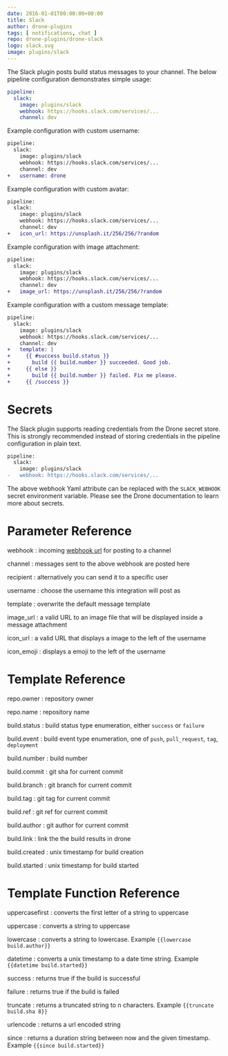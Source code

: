 ```yaml
---
date: 2016-01-01T00:00:00+00:00
title: Slack
author: drone-plugins
tags: [ notifications, chat ]
repo: drone-plugins/drone-slack
logo: slack.svg
image: plugins/slack
---
```


The Slack plugin posts build status messages to your channel. The below pipeline configuration demonstrates simple usage:

```yaml
pipeline:
  slack:
    image: plugins/slack
    webhook: https://hooks.slack.com/services/...
    channel: dev
```

Example configuration with custom username:

```diff
pipeline:
  slack:
    image: plugins/slack
    webhook: https://hooks.slack.com/services/...
    channel: dev
+   username: drone
```

Example configuration with custom avatar:

```diff
pipeline:
  slack:
    image: plugins/slack
    webhook: https://hooks.slack.com/services/...
    channel: dev
+   icon_url: https://unsplash.it/256/256/?random
```

Example configuration with image attachment:

```diff
pipeline:
  slack:
    image: plugins/slack
    webhook: https://hooks.slack.com/services/...
    channel: dev
+   image_url: https://unsplash.it/256/256/?random
```

Example configuration with a custom message template:

```diff
pipeline:
  slack:
    image: plugins/slack
    webhook: https://hooks.slack.com/services/...
    channel: dev
+   template: |
+     {{ #success build.status }}
+       build {{ build.number }} succeeded. Good job.
+     {{ else }}
+       build {{ build.number }} failed. Fix me please.
+     {{ /success }}
```

# Secrets

The Slack plugin supports reading credentials from the Drone secret store. This is strongly recommended instead of storing credentials in the pipeline configuration in plain text.

```diff
pipeline:
  slack:
    image: plugins/slack
-   webhook: https://hooks.slack.com/services/...
```

The above webhook Yaml attribute can be replaced with the `SLACK_WEBHOOK` secret environment variable. Please see the Drone documentation to learn more about secrets.

# Parameter Reference

webhook
: incoming [webhook url](https://my.slack.com/services/new/incoming-webhook) for posting to a channel

channel
: messages sent to the above webhook are posted here

recipient
: alternatively you can send it to a specific user

username
: choose the username this integration will post as

template
: overwrite the default message template

image_url
: a valid URL to an image file that will be displayed inside a message attachment

icon_url
: a valid URL that displays a image to the left of the username

icon_emoji
: displays a emoji to the left of the username

# Template Reference

repo.owner
: repository owner

repo.name
: repository name

build.status
: build status type enumeration, either `success` or `failure`

build.event
: build event type enumeration, one of `push`, `pull_request`, `tag`, `deployment`

build.number
: build number

build.commit
: git sha for current commit

build.branch
: git branch for current commit

build.tag
: git tag for current commit

build.ref
: git ref for current commit

build.author
: git author for current commit

build.link
: link the the build results in drone

build.created
: unix timestamp for build creation

build.started
: unix timestamp for build started

# Template Function Reference

uppercasefirst
: converts the first letter of a string to uppercase

uppercase
: converts a string to uppercase

lowercase
: converts a string to lowercase. Example `{{lowercase build.author}}`

datetime
: converts a unix timestamp to a date time string. Example `{{datetime build.started}}`

success
: returns true if the build is successful

failure
: returns true if the build is failed

truncate
: returns a truncated string to n characters. Example `{{truncate build.sha 8}}`

urlencode
: returns a url encoded string

since
: returns a duration string between now and the given timestamp. Example `{{since build.started}}`
